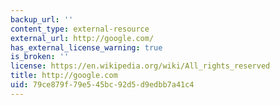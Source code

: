 ```yaml
---
backup_url: ''
content_type: external-resource
external_url: http://google.com/
has_external_license_warning: true
is_broken: ''
license: https://en.wikipedia.org/wiki/All_rights_reserved
title: http://google.com
uid: 79ce879f-79e5-45bc-92d5-d9edbb7a41c4
---
```


